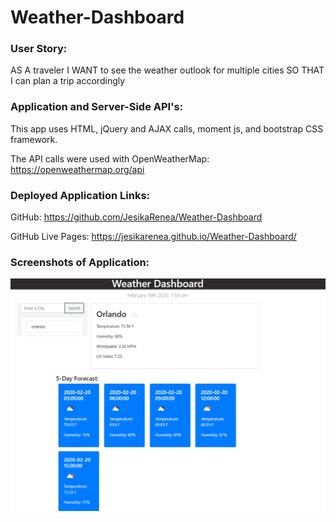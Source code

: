 # Weather-Dashboard

### User Story:
AS A traveler
I WANT to see the weather outlook for multiple cities
SO THAT I can plan a trip accordingly

### Application and Server-Side API's:
This app uses HTML, jQuery and AJAX calls, moment js, and bootstrap CSS framework.

The API calls were used with OpenWeatherMap:
https://openweathermap.org/api

### Deployed Application Links:

GitHub: https://github.com/JesikaRenea/Weather-Dashboard

GitHub Live Pages: https://jesikarenea.github.io/Weather-Dashboard/

### Screenshots of Application:

![Weather-Dashboard](/assets/images/Weather_SS.png)
